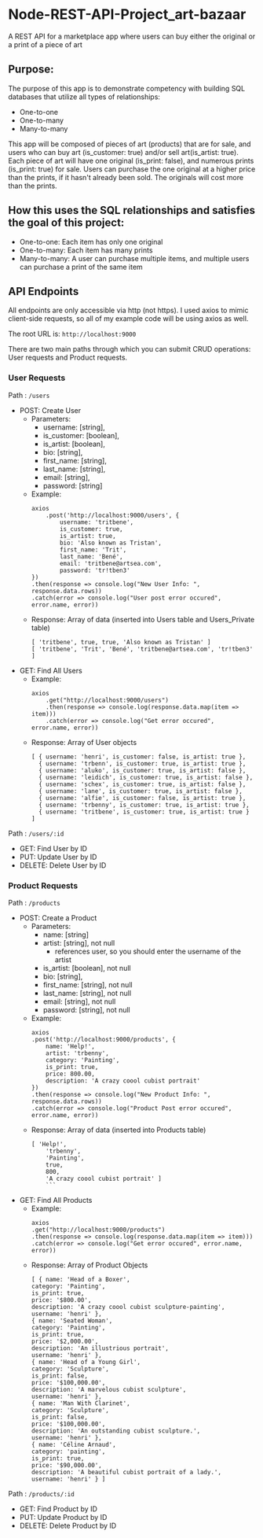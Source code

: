 # Node-REST-API-Project_art-bazaar
A REST API for a marketplace app where users can buy either the original or a print of a piece of art

## Purpose:
The purpose of this app is to demonstrate competency with building SQL databases that utilize all types of relationships:

- One-to-one
- One-to-many
- Many-to-many

This app will be composed of pieces of art (products) that are for sale, and users who can buy art (is_customer: true) and/or sell art(is_artist: true). Each piece of art will have one original (is_print: false), and numerous prints (is_print: true) for sale. Users can purchase the one original at a higher price than the prints, if it hasn't already been sold. The originals will cost more than the prints.

## How this uses the SQL relationships and satisfies the goal of this project:

- One-to-one: Each item has only one original
- One-to-many: Each item has many prints
- Many-to-many: A user can purchase multiple items, and multiple users can purchase a print of the same item

## API Endpoints

All endpoints are only accessible via http (not https). I used axios to mimic client-side requests, so all of my example code will be using axios as well.

The root URL is: `http://localhost:9000`

There are two main paths through which you can submit CRUD operations: User requests and Product requests.

### User Requests

Path
: `/users`
- POST: Create User
	- Parameters:
		- username: [string],
        - is_customer: [boolean],
        - is_artist: [boolean],
        - bio: [string],
        - first_name: [string],
        - last_name: [string],
        - email: [string],
        - password: [string]
    - Example:
    	```
	    axios
		    .post('http://localhost:9000/users', {
		        username: 'tritbene',
		        is_customer: true,
		        is_artist: true,
		        bio: 'Also known as Tristan',
		        first_name: 'Trit',
		        last_name: 'Bené',
		        email: 'tritbene@artsea.com',
		        password: 'tr!tben3'
	    })
	    .then(response => console.log("New User Info: ", response.data.rows))
	    .catch(error => console.log("User post error occured", error.name, error))
	    ```
	 - Response: Array of data (inserted into Users table and Users_Private table)
	 	```
		[ 'tritbene', true, true, 'Also known as Tristan' ]
		[ 'tritbene', 'Trit', 'Bené', 'tritbene@artsea.com', 'tr!tben3' ]
		```
- GET: Find All Users
    - Example:
    	```
    	axios
			.get("http://localhost:9000/users")
			.then(response => console.log(response.data.map(item => item)))
			.catch(error => console.log("Get error occured", error.name, error))
	    ```
	 - Response: Array of User objects
	 	```
		[ { username: 'henri', is_customer: false, is_artist: true },
		  { username: 'trbenn', is_customer: true, is_artist: true },
		  { username: 'aluko', is_customer: true, is_artist: false },
		  { username: 'leidich', is_customer: true, is_artist: false },
		  { username: 'schex', is_customer: true, is_artist: false },
		  { username: 'lane', is_customer: true, is_artist: false },
		  { username: 'alfie', is_customer: false, is_artist: true },
		  { username: 'trbenny', is_customer: true, is_artist: true },
		  { username: 'tritbene', is_customer: true, is_artist: true } ]
		```
Path
: `/users/:id`
- GET: Find User by ID
- PUT: Update User by ID
- DELETE: Delete User by ID
		 	

### Product Requests

Path
: `/products`
- POST: Create a Product
	- Parameters:
		- name: [string]
		- artist: [string], not null
			- references user, so you should enter the username of the artist
		- is_artist: [boolean], not null
		- bio: [string],
		- first_name: [string], not null
		- last_name: [string], not null
		- email: [string], not null
		- password: [string], not null
	- Example:
		```
		axios
		.post('http://localhost:9000/products', {
			name: 'Help!',
			artist: 'trbenny',
			category: 'Painting',
			is_print: true,
			price: 800.00,
			description: 'A crazy coool cubist portrait'
		})
		.then(response => console.log("New Product Info: ", response.data.rows))
		.catch(error => console.log("Product Post error occured", error.name, error))
	    ```
    - Response: Array of data (inserted into Products table)
		```
	 	[ 'Help!',
			'trbenny',
			'Painting',
			true,
			800,
			'A crazy coool cubist portrait' ]
			```
- GET: Find All Products
	- Example:
		```
		axios
		.get("http://localhost:9000/products")
		.then(response => console.log(response.data.map(item => item)))
		.catch(error => console.log("Get error occured", error.name, error))
		```
	- Response: Array of Product Objects
		```
		[ { name: 'Head of a Boxer',
	    category: 'Painting',
	    is_print: true,
	    price: '$800.00',
	    description: 'A crazy coool cubist sculpture-painting',
	    username: 'henri' },
	  { name: 'Seated Woman',
	    category: 'Painting',
	    is_print: true,
	    price: '$2,000.00',
	    description: 'An illustrious portrait',
	    username: 'henri' },
	  { name: 'Head of a Young Girl',
	    category: 'Sculpture',
	    is_print: false,
	    price: '$100,000.00',
	    description: 'A marvelous cubist sculpture',
	    username: 'henri' },
	  { name: 'Man With Clarinet',
	    category: 'Sculpture',
	    is_print: false,
	    price: '$100,000.00',
	    description: 'An outstanding cubist sculpture.',
	    username: 'henri' },
	  { name: 'Céline Arnaud',
	    category: 'painting',
	    is_print: true,
	    price: '$90,000.00',
	    description: 'A beautiful cubist portrait of a lady.',
	    username: 'henri' } ]
	    ```
Path
: `/products/:id`
- GET: Find Product by ID
- PUT: Update Product by ID
- DELETE: Delete Product by ID




